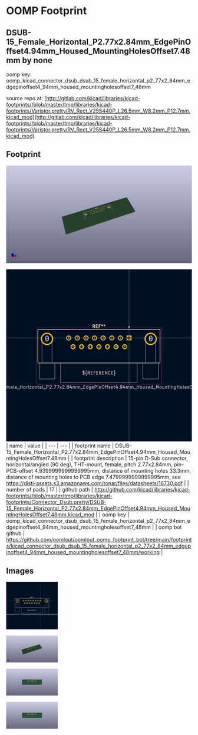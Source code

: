 # OOMP Footprint  
## DSUB-15_Female_Horizontal_P2.77x2.84mm_EdgePinOffset4.94mm_Housed_MountingHolesOffset7.48mm  by none  
  
oomp key: oomp_kicad_connector_dsub_dsub_15_female_horizontal_p2_77x2_84mm_edgepinoffset4_94mm_housed_mountingholesoffset7_48mm  
  
source repo at: [http://gitlab.com/kicad/libraries/kicad-footprints//blob/master/tmp/libraries/kicad-footprints/Varistor.pretty/RV_Rect_V25S440P_L26.5mm_W8.2mm_P12.7mm.kicad_mod](http://gitlab.com/kicad/libraries/kicad-footprints//blob/master/tmp/libraries/kicad-footprints/Varistor.pretty/RV_Rect_V25S440P_L26.5mm_W8.2mm_P12.7mm.kicad_mod)  
## Footprint  
  
[![working_kicad_pcb_3d.png](working_kicad_pcb_3d_600.png)](working_kicad_pcb_3d.png)  
  
[![working.png](working_600.png)](working.png)  
| name | value | 
| --- | --- | 
| footprint name | DSUB-15_Female_Horizontal_P2.77x2.84mm_EdgePinOffset4.94mm_Housed_MountingHolesOffset7.48mm | 
| footprint description | 15-pin D-Sub connector, horizontal/angled (90 deg), THT-mount, female, pitch 2.77x2.84mm, pin-PCB-offset 4.9399999999999995mm, distance of mounting holes 33.3mm, distance of mounting holes to PCB edge 7.4799999999999995mm, see https://disti-assets.s3.amazonaws.com/tonar/files/datasheets/16730.pdf | 
| number of pads | 17 | 
| github path | http://github.com/kicad/libraries/kicad-footprints//blob/master/tmp/libraries/kicad-footprints/Connector_Dsub.pretty/DSUB-15_Female_Horizontal_P2.77x2.84mm_EdgePinOffset4.94mm_Housed_MountingHolesOffset7.48mm.kicad_mod | 
| oomp key | oomp_kicad_connector_dsub_dsub_15_female_horizontal_p2_77x2_84mm_edgepinoffset4_94mm_housed_mountingholesoffset7_48mm | 
| oomp bot github | https://github.com/oomlout/oomlout_oomp_footprint_bot/tree/main/footprints/kicad_connector_dsub_dsub_15_female_horizontal_p2_77x2_84mm_edgepinoffset4_94mm_housed_mountingholesoffset7_48mm/working | 
## Images  
  
[![working.png](working_140.png)](working.png)  
  
[![working_kicad_pcb_3d.png](working_kicad_pcb_3d_140.png)](working_kicad_pcb_3d.png)  
  
[![working_kicad_pcb_3d_back.png](working_kicad_pcb_3d_back_140.png)](working_kicad_pcb_3d_back.png)  
  
[![working_kicad_pcb_3d_front.png](working_kicad_pcb_3d_front_140.png)](working_kicad_pcb_3d_front.png)  
